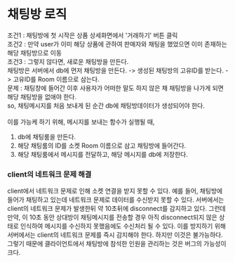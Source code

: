 # 채팅방 로직
조건1 : 채팅방에 첫 시작은 상품 상세화면에서 '거래하기' 버튼 클릭<br>
조건2 : 만약 user가 이미 해당 상품에 관하여 판매자와 채팅을 했었으면 이미 존재하는 해당 채팅방으로 이동<br>
조건3 : 그렇지 않다면, 새로운 채팅방을 만든다.<br>
채팅방은 서버에서 db에 먼저 채팅방을 만든다. -> 생성된 채팅방의 고유ID를 받는다. -> 고유ID를 Room 이름으로 삼는다.<br>
문제 : 채팅창에 들어간 이후 사용자가 어떠한 말도 하지 않은 채 채팅방을 나가게 되면 해당 채팅방을 없애야 한다.<br>
so, 채팅메시지를 처음 보내게 된 순간 db에 채팅방데이터가 생성되어야 한다.<br>
<br>
이를 가능케 하기 위해, 메시지를 보내는 함수가 실행될 때,<br>
1) db에 채팅룸을 만든다. <br>
2) 해당 채팅룸의 ID를 소켓 Room 이름으로 삼고 채팅방에 들어간다. <br>
3) 해당 채팅룸에서 메시지를 전달하고, 해당 메시지를 db에 저장한다.<br>

### client의 네트워크 문제 해결
client에서 네트워크 문제로 인해 소켓 연결을 받지 못할 수 있다.
예를 들어, 채팅방에 들어가 채팅하고 있는데 네트워크 문제로 데이터를 수신받지 못할 수 있다.
서버에서는 client의 네트워크 문제가 발생한뒤 약 10초뒤에 disconnect를 감지하고 있다.
그런데 만약, 이 10초 동안 상대방이 채팅메시지를 전송할 경우 아직 disconnect되지 않은 상태로 인식하여
메시지를 수신하지 못했음에도 수신처리 될 수 있다.
이를 방지하기 위해 서버에서는 client의 네트워크 문제를 즉시 감지해야 한다. 하지만 이것은 불가능하다.
그렇기 때문에 클라이언트에서 채팅방에 참석한 인원을 관리하는 것은 버그의 가능성이 크다.
